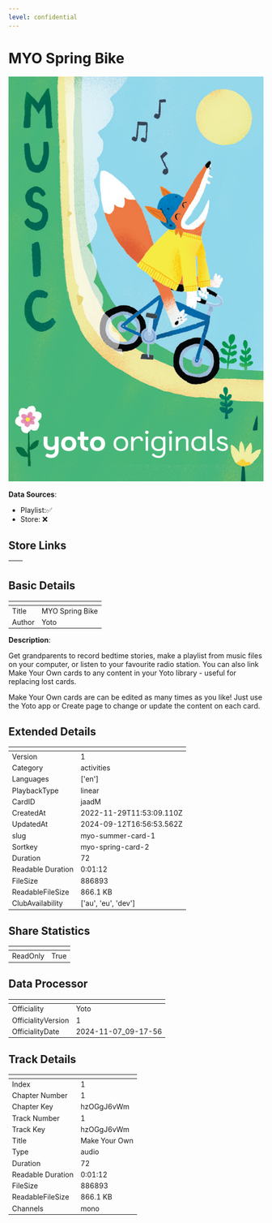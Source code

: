 ```yaml
---
level: confidential
---
```

# MYO Spring Bike

![card_[jaadM].png](../../img/cards/card_[jaadM].png)

**Data Sources**: 

- Playlist:✅
- Store: ❌


## Store Links

| <!-- --> | <!-- --> |
| - | - |


## Basic Details

| <!-- --> | <!-- --> |
| - | - |
| Title | MYO Spring Bike |
| Author | Yoto |

**Description**:

Get grandparents to record bedtime stories, make a playlist from music files on your computer, or listen to your favourite radio station. You can also link Make Your Own cards to any content in your Yoto library - useful for replacing lost cards.
 
 Make Your Own cards are can be edited as many times as you like! Just use the Yoto app or Create page to change or update the content on each card.


## Extended Details

| <!-- --> | <!-- --> |
| - | - |
| Version | 1 |
| Category | activities |
| Languages | ['en'] |
| PlaybackType | linear |
| CardID | jaadM |
| CreatedAt | 2022-11-29T11:53:09.110Z |
| UpdatedAt | 2024-09-12T16:56:53.562Z |
| slug | myo-summer-card-1 |
| Sortkey | myo-spring-card-2 |
| Duration | 72 |
| Readable Duration | 0:01:12 |
| FileSize | 886893 |
| ReadableFileSize | 866.1 KB |
| ClubAvailability | ['au', 'eu', 'dev'] |


## Share Statistics

| <!-- --> | <!-- --> |
| - | - |
| ReadOnly | True |


## Data Processor

| <!-- --> | <!-- --> |
| - | - |
| Officiality | Yoto
| OfficialityVersion | 1
| OfficialityDate | 2024-11-07_09-17-56


## Track Details

| <!-- --> | <!-- --> |
| - | - |
| Index | 1 |
| Chapter Number | 1 |
| Chapter Key | hzOGgJ6vWm |
| Track Number | 1 |
| Track Key | hzOGgJ6vWm |
| Title | Make Your Own |
| Type | audio |
| Duration | 72 |
| Readable Duration | 0:01:12 |
| FileSize | 886893 |
| ReadableFileSize | 866.1 KB |
| Channels | mono |

